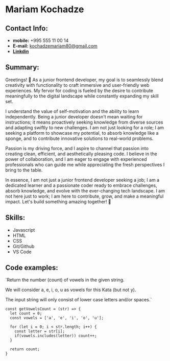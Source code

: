 # Mariam Kochadze

## Contact Info:

- **mobile:** +995 555 11 00 14
- **E-mail:** kochadzemariam80@gmail.com
- **[Linkdin](https://www.linkedin.com/in/mariam-kochadze-2b7599207/)**

## Summary:

Greetings! 👋 As a junior frontend developer, my goal is to seamlessly blend creativity with functionality to craft immersive and user-friendly web experiences. My fervor for coding is fueled by the desire to contribute meaningfully to the digital landscape while constantly expanding my skill set.

I understand the value of self-motivation and the ability to learn independently. Being a junior developer doesn't mean waiting for instructions; it means proactively seeking knowledge from diverse sources and adapting swiftly to new challenges. I am not just looking for a role; I am seeking a platform to showcase my potential, to absorb knowledge like a sponge, and to contribute innovative solutions to real-world problems.

Passion is my driving force, and I aspire to channel that passion into creating clean, efficient, and aesthetically pleasing code. I believe in the power of collaboration, and I am eager to engage with experienced professionals who can guide me while appreciating the fresh perspectives I bring to the table.

In essence, I am not just a junior frontend developer seeking a job; I am a dedicated learner and a passionate coder ready to embrace challenges, absorb knowledge, and evolve with the ever-changing tech landscape. I am not here just to work; I am here to contribute, grow, and make a meaningful impact. Let's build something amazing together! 🚀

## Skills:

- Javascript
- HTML
- CSS
- Git/Github
- VS Code

## Code examples:

`Return the number (count) of vowels in the given string.

We will consider a, e, i, o, u as vowels for this Kata (but not y).

The input string will only consist of lower case letters and/or spaces.`

```
const getVowelsCount = (str) => {
  let count = 0;
  const vowels = ['a', 'e', 'i', 'o', 'u'];

  for (let i = 0; i < str.length; i++) {
    const letter = str[i];
    if(vowels.includes(letter)) count++;
  }

  return count;
}
```
